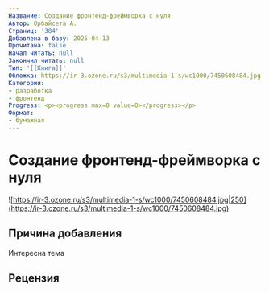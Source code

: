 ```yaml
---
Название: Создание фронтенд-фреймворка с нуля
Автор: Орбайсета А.
Страниц: '384'
Добавлена в базу: 2025-04-13
Прочитана: false
Начал читать: null
Закончил читать: null
Тип: '[[Книга]]'
Обложка: https://ir-3.ozone.ru/s3/multimedia-1-s/wc1000/7450608484.jpg
Категории:
- разработка
- фронтенд
Progress: <p><progress max=0 value=0></progress></p>
Формат:
- бумажная
---
```

# Создание фронтенд-фреймворка с нуля

![https://ir-3.ozone.ru/s3/multimedia-1-s/wc1000/7450608484.jpg|250](https://ir-3.ozone.ru/s3/multimedia-1-s/wc1000/7450608484.jpg)

## Причина добавления

Интересна тема

## Рецензия